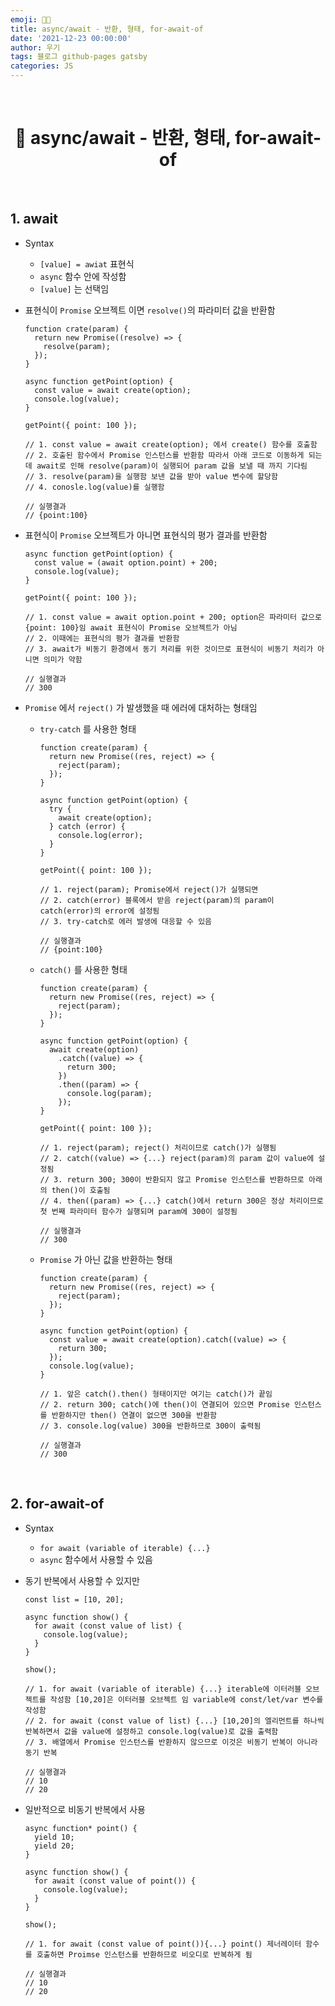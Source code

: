 ```yaml
---
emoji: 👨‍💻
title: async/await - 반환, 형태, for-await-of
date: '2021-12-23 00:00:00'
author: 우기
tags: 블로그 github-pages gatsby
categories: JS
---
```


<br>

<h1 align="center">
  👋  async/await - 반환, 형태, for-await-of
</h1>

<br>

## 1. await

- Syntax

  - `[value] = awiat` 표현식
  - `async` 함수 안에 작성함
  - `[value]` 는 선택임

- 표현식이 `Promise` 오브젝트 이면 `resolve()`의 파라미터 값을 반환함

  ```tsx
  function crate(param) {
    return new Promise((resolve) => {
      resolve(param);
    });
  }

  async function getPoint(option) {
    const value = await create(option);
    console.log(value);
  }

  getPoint({ point: 100 });

  // 1. const value = await create(option); 에서 create() 함수를 호출함
  // 2. 호출된 함수에서 Promise 인스턴스를 반환함 따라서 아래 코드로 이동하게 되는데 await로 인해 resolve(param)이 실행되어 param 값을 보낼 때 까지 기다림
  // 3. resolve(param)을 실행함 보낸 값을 받아 value 변수에 할당함
  // 4. conosle.log(value)를 실행함

  // 실행결과
  // {point:100}
  ```

- 표현식이 `Promise` 오브젝트가 아니면 표현식의 평가 결과를 반환함

  ```tsx
  async function getPoint(option) {
    const value = (await option.point) + 200;
    console.log(value);
  }

  getPoint({ point: 100 });

  // 1. const value = await option.point + 200; option은 파라미터 값으로 {point: 100}임 await 표현식이 Promise 오브젝트가 아님
  // 2. 이때에는 표현식의 평가 결과를 반환함
  // 3. await가 비동기 환경에서 동기 처리를 위한 것이므로 표현식이 비동기 처리가 아니면 의미가 약함

  // 실행결과
  // 300
  ```

- `Promise` 에서 `reject()` 가 발생했을 때 에러에 대처하는 형태임

  - `try-catch` 를 사용한 형태

    ```tsx
    function create(param) {
      return new Promise((res, reject) => {
        reject(param);
      });
    }

    async function getPoint(option) {
      try {
        await create(option);
      } catch (error) {
        console.log(error);
      }
    }

    getPoint({ point: 100 });

    // 1. reject(param); Promise에서 reject()가 실행되면
    // 2. catch(error) 블록에서 받음 reject(param)의 param이 catch(error)의 error에 설정됨
    // 3. try-catch로 에러 발생에 대응할 수 있음

    // 실행결과
    // {point:100}
    ```

  - `catch()` 를 사용한 형태

    ```tsx
    function create(param) {
      return new Promise((res, reject) => {
        reject(param);
      });
    }

    async function getPoint(option) {
      await create(option)
        .catch((value) => {
          return 300;
        })
        .then((param) => {
          console.log(param);
        });
    }

    getPoint({ point: 100 });

    // 1. reject(param); reject() 처리이므로 catch()가 실행됨
    // 2. catch((value) => {...} reject(param)의 param 값이 value에 설정됨
    // 3. return 300; 300이 반환되지 않고 Promise 인스턴스를 반환하므로 아래의 then()이 호출됨
    // 4. then((param) => {...} catch()에서 return 300은 정상 처리이므로 첫 번째 파라미터 함수가 실행되며 param에 300이 설정됨

    // 실행결과
    // 300
    ```

  - `Promise` 가 아닌 값을 반환하는 형태

    ```tsx
    function create(param) {
      return new Promise((res, reject) => {
        reject(param);
      });
    }

    async function getPoint(option) {
      const value = await create(option).catch((value) => {
        return 300;
      });
      console.log(value);
    }

    // 1. 앞은 catch().then() 형태이지만 여기는 catch()가 끝임
    // 2. return 300; catch()에 then()이 연결되어 있으면 Promise 인스턴스를 반환하지만 then() 연결이 없으면 300을 반환함
    // 3. console.log(value) 300을 반환하므로 300이 출력됨

    // 실행결과
    // 300
    ```

<br>

## 2. for-await-of

- Syntax
  - `for await (variable of iterable) {...}`
  - `async` 함수에서 사용할 수 있음
- 동기 반복에서 사용할 수 있지만

  ```tsx
  const list = [10, 20];

  async function show() {
    for await (const value of list) {
      console.log(value);
    }
  }

  show();

  // 1. for await (variable of iterable) {...} iterable에 이터러블 오브젝트를 작성함 [10,20]은 이터러블 오브젝트 임 variable에 const/let/var 변수를 작성함
  // 2. for await (const value of list) {...} [10,20]의 엘리먼트를 하나씩 반복하면서 값을 value에 설정하고 console.log(value)로 값을 출력함
  // 3. 배열에서 Promise 인스턴스를 반환하지 않으므로 이것은 비동기 반복이 아니라 동기 반복

  // 실행결과
  // 10
  // 20
  ```

- 일반적으로 비동기 반복에서 사용

  ```tsx
  async function* point() {
    yield 10;
    yield 20;
  }

  async function show() {
    for await (const value of point()) {
      console.log(value);
    }
  }

  show();

  // 1. for await (const value of point()){...} point() 제너레이터 함수를 호출하면 Proimse 인스턴스를 반환하므로 비오디로 반복하게 됨

  // 실행결과
  // 10
  // 20
  ```

```toc

```
